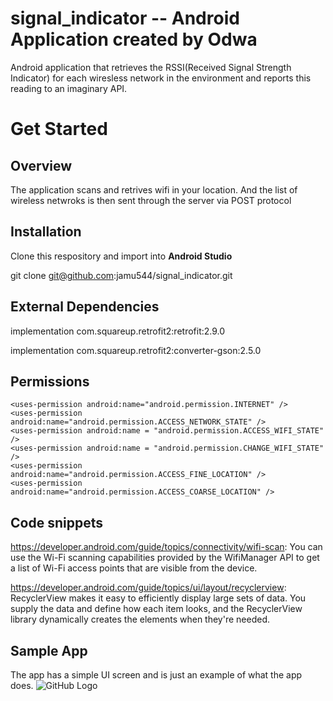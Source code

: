 # signal_indicator -- Android Application created by Odwa

Android application that retrieves the RSSI(Received Signal Strength Indicator) for each wiresless network in the 
environment and reports this reading to an imaginary API.

# Get Started
## Overview 
The application scans and retrives wifi in your location.
And the list of wireless netwroks is then sent through the server via POST protocol


## Installation 

Clone this respository and import into **Android Studio**

git clone git@github.com:jamu544/signal_indicator.git

## External Dependencies
implementation com.squareup.retrofit2:retrofit:2.9.0

implementation com.squareup.retrofit2:converter-gson:2.5.0


## Permissions
<!--    To perform network operations in your application, your manifest must include the following permissions:-->
    <uses-permission android:name="android.permission.INTERNET" />
    <uses-permission android:name="android.permission.ACCESS_NETWORK_STATE" />
    <uses-permission android:name = "android.permission.ACCESS_WIFI_STATE" />
    <uses-permission android:name = "android.permission.CHANGE_WIFI_STATE" />
    <uses-permission android:name="android.permission.ACCESS_FINE_LOCATION" />
    <uses-permission android:name="android.permission.ACCESS_COARSE_LOCATION" />



## Code snippets
https://developer.android.com/guide/topics/connectivity/wifi-scan:
You can use the Wi-Fi scanning capabilities provided by the WifiManager API to get a list of Wi-Fi access points that are visible from the device.

https://developer.android.com/guide/topics/ui/layout/recyclerview:
RecyclerView makes it easy to efficiently display large sets of data. You supply the data and define how each item looks, and the RecyclerView library dynamically creates the elements when they're needed.


## Sample App

The app has a simple UI screen and is just an example of what the app does.
![GitHub Logo](signal_indicator/app/src/main/res/drawable-v24/screen_one.png)











